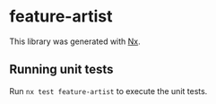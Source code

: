 # feature-artist

This library was generated with [Nx](https://nx.dev).

## Running unit tests

Run `nx test feature-artist` to execute the unit tests.
